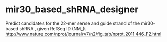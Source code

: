 # mir30_based_shRNA_designer

Predict candidates for the 22-mer sense and guide strand of the mir30-based shRNA , given RefSeq ID (NM_).  
http://www.nature.com/nprot/journal/v7/n2/fig_tab/nprot.2011.446_F2.html

